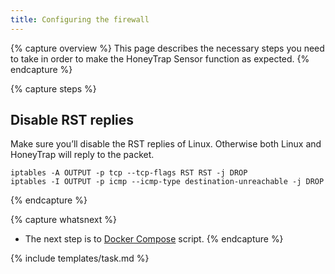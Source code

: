 ```yaml
---
title: Configuring the firewall
---
```


{% capture overview %}
This page describes the necessary steps you need to take in order to make the HoneyTrap Sensor function as expected.
{% endcapture %}


{% capture steps %}

## Disable RST replies

Make sure you’ll disable the RST replies of Linux. Otherwise both Linux and HoneyTrap will reply to the packet.

```
iptables -A OUTPUT -p tcp --tcp-flags RST RST -j DROP
iptables -I OUTPUT -p icmp --icmp-type destination-unreachable -j DROP
```

{% endcapture %}


{% capture whatsnext %}
* The next step is to [Docker Compose](/docs/setup/sensor/setup-honeytrap-sensor/) script.
{% endcapture %}

{% include templates/task.md %}
